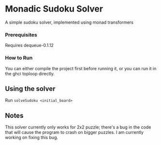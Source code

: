 # Monadic Sudoku Solver

A simple sudoku solver, implemented using monad transformers

### Prerequisites

Requires dequeue-0.1.12

### How to Run

You can either compile the project first before running it, or
you can run it in the ghci toploop directly.

## Using the solver

Run ```solveSudoku <initial_board>```

## Notes

This solver currently only works for 2x2 puzzle; there's a bug in the code that
will cause the program to crash on bigger puzzles. I am currently working on
fixing this bug.
